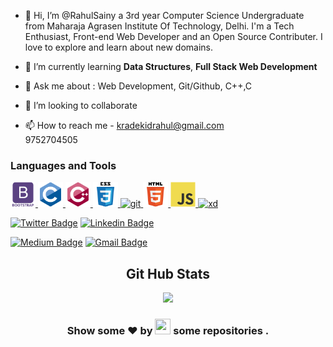 - 👋 Hi, I’m @RahulSainy a 3rd year Computer Science Undergraduate from Maharaja Agrasen Institute Of Technology, Delhi. I'm a Tech Enthusiast, Front-end Web Developer and an          Open Source Contributer. I love to explore and learn about new domains.

- 🌱 I’m currently learning **Data Structures**, **Full Stack Web Development**
- 💬 Ask me about : Web Development, Git/Github, C++,C
- 💞️ I’m looking to collaborate 
- 📫 How to reach me - kradekidrahul@gmail.com  
                        9752704505
                        
<h3>Languages and Tools</h3>
<p align="left"> <a href="https://getbootstrap.com" target="_blank"> <img src="https://raw.githubusercontent.com/devicons/devicon/master/icons/bootstrap/bootstrap-plain-wordmark.svg" alt="bootstrap" width="40" height="40"/> </a> <a href="https://www.cprogramming.com/" target="_blank"> <img src="https://raw.githubusercontent.com/devicons/devicon/master/icons/c/c-original.svg" alt="c" width="40" height="40"/> </a> <a href="https://www.w3schools.com/cpp/" target="_blank"> <img src="https://raw.githubusercontent.com/devicons/devicon/master/icons/cplusplus/cplusplus-original.svg" alt="cplusplus" width="40" height="40"/> </a> <a href="https://www.w3schools.com/css/" target="_blank"> <img src="https://raw.githubusercontent.com/devicons/devicon/master/icons/css3/css3-original-wordmark.svg" alt="css3" width="40" height="40"/> </a> <a href="https://git-scm.com/" target="_blank"> <img src="https://www.vectorlogo.zone/logos/git-scm/git-scm-icon.svg" alt="git" width="40" height="40"/> </a> <a href="https://www.w3.org/html/" target="_blank"> <img src="https://raw.githubusercontent.com/devicons/devicon/master/icons/html5/html5-original-wordmark.svg" alt="html5" width="40" height="40"/> </a> <a href="https://developer.mozilla.org/en-US/docs/Web/JavaScript" target="_blank"> <img src="https://raw.githubusercontent.com/devicons/devicon/master/icons/javascript/javascript-original.svg" alt="javascript" width="40" height="40"/> </a>  <a href="https://www.adobe.com/products/xd.html" target="_blank"> <img src="https://cdn.worldvectorlogo.com/logos/adobe-xd.svg" alt="xd" width="40" height="40"/> </a> </p>

[![Twitter Badge](https://img.shields.io/badge/-@Kradekidrahul-1ca0f1?style=flat-square&labelColor=1ca0f1&logo=twitter&logoColor=white&link=https://twitter.com/Kradekidrahul)](https://twitter.com/Kradekidrahul) 
[![Linkedin Badge](https://img.shields.io/badge/-RahulSainy-blue?style=flat-square&logo=Linkedin&logoColor=white&link=https://www.linkedin.com/in/rahul-sainy/)](https://www.linkedin.com/in/rahul-sainy/)

[![Medium Badge](https://img.shields.io/badge/-@kradekidrahul-03a57a?style=flat-square&labelColor=000000&logo=Medium&link=https://medium.com/@kradekidrahul/)](https://medium.com/@kradekidrahul/)
[![Gmail Badge](https://img.shields.io/badge/-kradekidrahul@gmail.com-c14438?style=flat-square&logo=Gmail&logoColor=white&link=mailto:kradekidrahul@gmail.com)](mailto:kradekidrahul@gmail.com)

<center>
<h2 align="center">Git Hub Stats</h2>
<p align="center"><img src="https://github-readme-stats.vercel.app/api?username=RahulSainy&count_private=true&show_icons=true&bg_color=#000&theme=cobalt"></p>
<h3 align="center">Show some ❤ by <img src="https://imgur.com/o7ncZFp.jpg" height=25px width=25px> some repositories .</h3>
</center>
<!---
RahulSainy/RahulSainy is a ✨ special ✨ repository because its `README.md` (this file) appears on your GitHub profile.
You can click the Preview link to take a look at your changes.
--->
